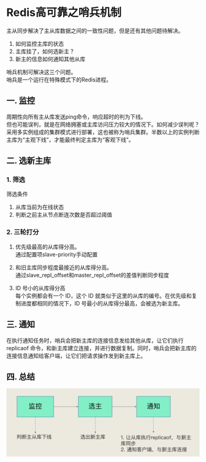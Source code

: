 # Redis高可靠之哨兵机制
主从同步解决了主从库数据之间的一致性问题，但是还有其他问题待解决。
1. 如何监控主库的状态
2. 主库挂了，如何选新主？
3. 新主的信息如何通知其他从库

哨兵机制可解决这三个问题。  
哨兵是一个运行在特殊模式下的Redis进程。
## 一. 监控
周期性向所有主从库发送ping命令，响应超时的判为下线。  
但也可能误判，就是在网络拥塞或主库访问压力较大的情况下。如何减少误判呢？  
采用多实例组成的集群模式进行部署，这也被称为哨兵集群。半数以上的实例判断主库为“主观下线”，才能最终判定主库为“客观下线”。

## 二. 选新主库
### 1. 筛选
筛选条件
1. 从库当前为在线状态
2. 判断之前主从节点断连次数是否超过阈值

### 2. 三轮打分  
1. 优先级最高的从库得分高。  
通过配置项slave-priority手动配置

2. 和旧主库同步程度最接近的从库得分高。  
通过slave_repl_offset和master_repl_offset的差值判断同步程度

3. ID 号小的从库得分高  
每个实例都会有一个 ID，这个 ID 就类似于这里的从库的编号。在优先级和复制进度都相同的情况下，ID 号最小的从库得分最高，会被选为新主库。

## 三. 通知
在执行通知任务时，哨兵会把新主库的连接信息发给其他从库，让它们执行 replicaof 命令，和新主库建立连接，并进行数据复制。同时，哨兵会把新主库的连接信息通知给客户端，让它们把请求操作发到新主库上。

## 四. 总结
![img.png](img.png)